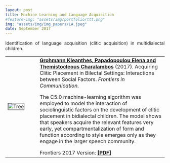 ```yaml
---
layout: post
title: Machine Learning and Language Acquisition
#feature-img: "assets/img/portfolio/ttt.png"
img: "assets/img/img_papers/LA.jpeg"
date: September 2017
---
```


<p style="text-align: justify;">Identification of language acquisition (clitic acquisition) in multidialectal children. </p>

<table>
<tr>
<td width="20%" class="zoom-effect"><img src="{{base.url}}/assets/img/img_papers/treesocial.jpg" border="1" alt="Tree"
align="middle"></td>
<td width="80%"><a
href="https://www.frontiersin.org/articles/10.3389/fcomm.2017.00005/full"><strong>Grohmann
Kleanthes, Papadopoulou Elena and Themistocleous Charalambos</strong></a> (2017). Acquiring
Clitic Placement in Bilectal Settings: Interactions between Social Factors. <em>Frontiers in
Communication</em>.<p></p>
The C5.0 machine-learning algorithm was employed to model the interaction of sociolinguistic factors
on the development of clitic placement in bidialectal children. The model shows that speakers
acquire the relevant features very early, yet compartmentalization of form and function according to
style emerges only as they engage in the larger speech community. <p></p>Frontiers 2017 Version: <a
href="{{base.url}}/{{base.url}}/assets/papers/fcomm.pdf"><b>[PDF]</b></a></td>
</tr>
</table>



